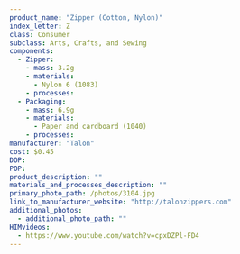 ```yaml
---
product_name: "Zipper (Cotton, Nylon)"
index_letter: Z
class: Consumer
subclass: Arts, Crafts, and Sewing
components:
  - Zipper:
    - mass: 3.2g
    - materials:
      - Nylon 6 (1083)
    - processes:
  - Packaging:
    - mass: 6.9g
    - materials:
      - Paper and cardboard (1040)
    - processes:
manufacturer: "Talon"
cost: $0.45
DOP: 
POP: 
product_description: ""
materials_and_processes_description: ""
primary_photo_path: /photos/3104.jpg
link_to_manufacturer_website: "http://talonzippers.com"
additional_photos:
  - additional_photo_path: ""
HIMvideos:
  - https://www.youtube.com/watch?v=cpxDZPl-FD4
---
```

